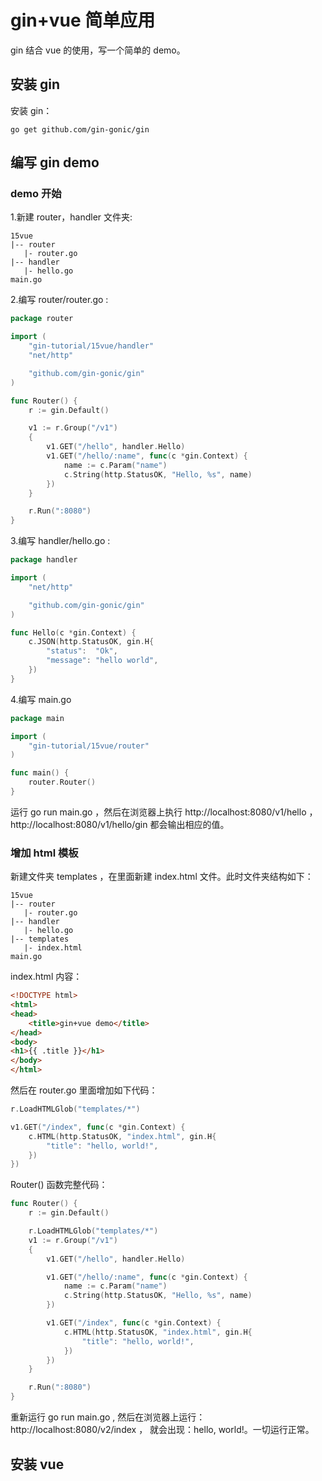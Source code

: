 # gin+vue 简单应用

gin 结合 vue 的使用，写一个简单的 demo。

## 安装 gin

安装 gin：

```shell
go get github.com/gin-gonic/gin
```

## 编写 gin demo

### demo 开始

1.新建 router，handler 文件夹:

```shell
15vue
|-- router
   |- router.go
|-- handler
   |- hello.go
main.go
```

2.编写 router/router.go :

```go
package router

import (
	"gin-tutorial/15vue/handler"
	"net/http"

	"github.com/gin-gonic/gin"
)

func Router() {
	r := gin.Default()

	v1 := r.Group("/v1")
	{
		v1.GET("/hello", handler.Hello)
		v1.GET("/hello/:name", func(c *gin.Context) {
			name := c.Param("name")
			c.String(http.StatusOK, "Hello, %s", name)
		})
	}

	r.Run(":8080")
}
```

3.编写 handler/hello.go :

```go
package handler

import (
	"net/http"

	"github.com/gin-gonic/gin"
)

func Hello(c *gin.Context) {
	c.JSON(http.StatusOK, gin.H{
		"status":  "Ok",
		"message": "hello world",
	})
}
```

4.编写 main.go

```go
package main

import (
	"gin-tutorial/15vue/router"
)

func main() {
	router.Router()
}
```

运行 go run main.go ，然后在浏览器上执行 http://localhost:8080/v1/hello ，http://localhost:8080/v1/hello/gin 都会输出相应的值。

### 增加 html 模板

新建文件夹 templates ，在里面新建 index.html 文件。此时文件夹结构如下：

```shell
15vue
|-- router
   |- router.go
|-- handler
   |- hello.go
|-- templates
   |- index.html
main.go
```

index.html 内容：

```html
<!DOCTYPE html>
<html>
<head>
    <title>gin+vue demo</title>
</head>
<body>
<h1>{{ .title }}</h1>
</body>
</html>
```

然后在 router.go 里面增加如下代码：

```go
r.LoadHTMLGlob("templates/*")

v1.GET("/index", func(c *gin.Context) {
    c.HTML(http.StatusOK, "index.html", gin.H{
        "title": "hello, world!",
    })
})
```

Router() 函数完整代码：

```go
func Router() {
	r := gin.Default()

	r.LoadHTMLGlob("templates/*")
	v1 := r.Group("/v1")
	{
		v1.GET("/hello", handler.Hello)

		v1.GET("/hello/:name", func(c *gin.Context) {
			name := c.Param("name")
			c.String(http.StatusOK, "Hello, %s", name)
		})

		v1.GET("/index", func(c *gin.Context) {
			c.HTML(http.StatusOK, "index.html", gin.H{
				"title": "hello, world!",
			})
		})
	}

	r.Run(":8080")
}
```



重新运行 go run main.go , 然后在浏览器上运行：http://localhost:8080/v2/index ， 就会出现：hello, world!。一切运行正常。

## 安装 vue



